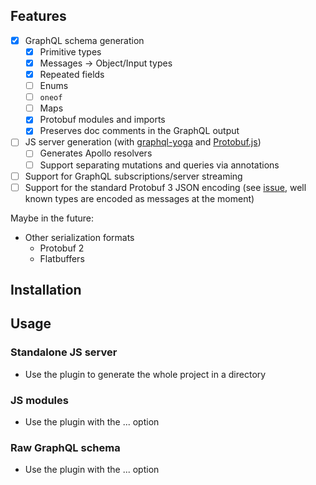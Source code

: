 
## Features

- [x] GraphQL schema generation
    - [x] Primitive types
    - [x] Messages → Object/Input types
    - [x] Repeated fields
    - [ ] Enums
    - [ ] `oneof`
    - [ ] Maps
    - [x] Protobuf modules and imports
    - [x] Preserves doc comments in the GraphQL output
- [ ] JS server generation (with [graphql-yoga](https://en.wikipedia.org/wiki/yoga) and [Protobuf.js](https://en.wikipedia.org))
    - [ ] Generates Apollo resolvers
    - [ ] Support separating mutations and queries via annotations
- [ ] Support for GraphQL subscriptions/server streaming
- [ ] Support for the standard Protobuf 3 JSON encoding (see [issue](issues/#1), well known types are encoded as messages at the moment)

Maybe in the future:

- Other serialization formats
    - Protobuf 2
    - Flatbuffers

## Installation

## Usage

### Standalone JS server

- Use the plugin to generate the whole project in a directory

### JS modules

- Use the plugin with the ... option

### Raw GraphQL schema

- Use the plugin with the ... option
